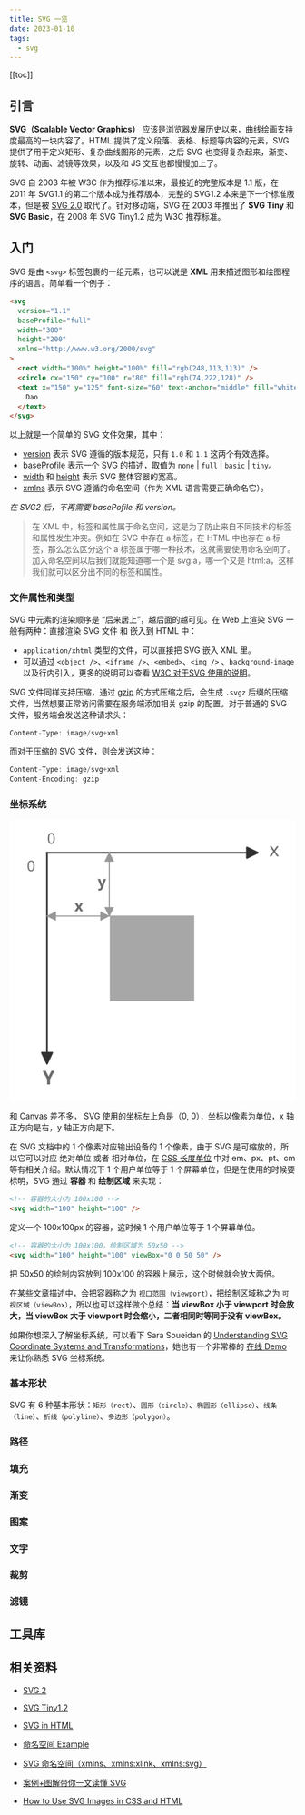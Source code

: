 ```yaml
---
title: SVG 一览
date: 2023-01-10
tags: 
  - svg
---
```

[[toc]]

## 引言

**SVG（Scalable Vector Graphics）** 应该是浏览器发展历史以来，曲线绘画支持度最高的一块内容了。HTML 提供了定义段落、表格、标题等内容的元素，SVG 提供了用于定义矩形、复杂曲线图形的元素，之后 SVG 也变得复杂起来，渐变、旋转、动画、滤镜等效果，以及和 JS 交互也都慢慢加上了。

SVG 自 2003 年被 W3C 作为推荐标准以来，最接近的完整版本是 1.1 版，在 2011 年 SVG1.1 的第二个版本成为推荐版本，完整的 SVG1.2 本来是下一个标准版本，但是被 [SVG 2.0](https://www.w3.org/TR/SVG2/Overview.html) 取代了。针对移动端，SVG 在 2003 年推出了 **SVG Tiny** 和 **SVG Basic**，在 2008 年 SVG Tiny1.2 成为 W3C 推荐标准。

## 入门
SVG 是由 `<svg>` 标签包裹的一组元素，也可以说是 **XML** 用来描述图形和绘图程序的语言。简单看一个例子：

<div text-center>
  <SVGDemo1 />
</div>


```html
<svg 
  version="1.1"
  baseProfile="full"
  width="300"
  height="200"
  xmlns="http://www.w3.org/2000/svg"
>
  <rect width="100%" height="100%" fill="rgb(248,113,113)" />
  <circle cx="150" cy="100" r="80" fill="rgb(74,222,128)" />
  <text x="150" y="125" font-size="60" text-anchor="middle" fill="white">
    Dao
  </text>
</svg>
```
以上就是一个简单的 SVG 文件效果，其中：
* [version](https://developer.mozilla.org/zh-CN/docs/Web/SVG/Attribute/version) 表示 SVG 遵循的版本规范，只有 `1.0` 和 `1.1` 这两个有效选择。
* [baseProfile](https://developer.mozilla.org/zh-CN/docs/Web/SVG/Attribute/baseProfile) 表示一个 SVG 的描述，取值为 `none` | `full` | `basic` | `tiny`。
* [width](https://developer.mozilla.org/zh-CN/docs/Web/SVG/Attribute/width) 和 [height](https://developer.mozilla.org/zh-CN/docs/Web/SVG/Attribute/height) 表示 SVG 整体容器的宽高。
* [xmlns](https://developer.mozilla.org/zh-CN/docs/Web/SVG/Namespaces_Crash_Course) 表示 SVG 遵循的命名空间（作为 XML 语言需要正确命名它）。

*在 SVG2 后，不再需要 basePofile 和 version。*

> 在 XML 中，标签和属性属于命名空间，这是为了防止来自不同技术的标签和属性发生冲突。例如在 SVG 中存在 a 标签，在 HTML 中也存在 a 标签，那么怎么区分这个 a 标签属于哪一种技术，这就需要使用命名空间了。 加入命名空间以后我们就能知道哪一个是 svg:a，哪一个又是 html:a，这样我们就可以区分出不同的标签和属性。

### 文件属性和类型
SVG 中元素的渲染顺序是 “后来居上”，越后面的越可见。在 Web 上渲染 SVG 一般有两种：直接渲染 SVG 文件 和 嵌入到 HTML 中：
* `application/xhtml` 类型的文件，可以直接把 SVG 嵌入 XML 里。
* 可以通过 `<object />`、`<iframe />`、`<embed>`、`<img />` 、`background-image` 以及行内引入，更多的说明可以查看 [W3C 对于SVG 使用的说明](https://www.w3.org/Graphics/SVG/IG/resources/svgprimer.html#SVG_in_HTML)。 

SVG 文件同样支持压缩，通过 [gzip](https://www.gzip.org/) 的方式压缩之后，会生成 `.svgz` 后缀的压缩文件，当然想要正常访问需要在服务端添加相关 gzip 的配置。对于普通的 SVG 文件，服务端会发送这种请求头：

```js
Content-Type: image/svg+xml
```

而对于压缩的 SVG 文件，则会发送这种：

```js
Content-Type: image/svg+xml
Content-Encoding: gzip
```

### 坐标系统

<img  src="../svgs/coordinate.svg"/>

和 [Canvas](https://developer.mozilla.org/zh-CN/docs/Web/API/Canvas_API) 差不多， SVG 使用的坐标左上角是（0, 0），坐标以像素为单位，x 轴正方向是右，y 轴正方向是下。

在 SVG 文档中的 1 个像素对应输出设备的 1 个像素，由于 SVG 是可缩放的，所以它可以对应 绝对单位 或者 相对单位，在 [CSS 长度单位](https://www.w3.org/Style/Examples/007/units.zh_CN.html) 中对 em、px、pt、cm 等有相关介绍。默认情况下 1 个用户单位等于 1 个屏幕单位，但是在使用的时候要标明，SVG 通过 **容器** 和 **绘制区域** 来实现：

```html
<!-- 容器的大小为 100x100 -->
<svg width="100" height="100" />
```
定义一个 100x100px 的容器，这时候 1 个用户单位等于 1 个屏幕单位。

```html
<!-- 容器的大小为 100x100，绘制区域为 50x50 -->
<svg width="100" height="100" viewBox="0 0 50 50" />
```
把 50x50 的绘制内容放到 100x100 的容器上展示，这个时候就会放大两倍。

在某些文章描述中，会把容器称之为 `视口范围（viewport）`，把绘制区域称之为 `可视区域（viewBox）`，所以也可以这样做个总结：**当 viewBox 小于 viewport 时会放大，当 viewBox 大于 viewport 时会缩小，二者相同时等同于没有 viewBox。**

如果你想深入了解坐标系统，可以看下 Sara Soueidan 的 [Understanding SVG Coordinate Systems and Transformations](https://www.sarasoueidan.com/blog/svg-coordinate-systems/)，她也有一个非常棒的 [在线 Demo](https://www.sarasoueidan.com/demos/interactive-svg-coordinate-system/index.html) 来让你熟悉 SVG 坐标系统。




### 基本形状
SVG 有 6 种基本形状：`矩形（rect）`、`圆形（circle）`、`椭圆形（ellipse）`、`线条（line）`、`折线（polyline）`、`多边形（polygon）`。


### 路径

### 填充

### 渐变

### 图案

### 文字

### 裁剪

### 滤镜

## 工具库

## 相关资料
* [SVG 2](https://www.w3.org/TR/SVG2/Overview.html)
* [SVG Tiny1.2](https://www.w3.org/TR/SVGTiny12/intro.html)
* [SVG in HTML](https://www.w3.org/Graphics/SVG/IG/resources/svgprimer.html#SVG_in_HTML)
* [命名空间 Example](https://developer.mozilla.org/en-US/docs/Web/SVG/Namespaces_Crash_Course/Example)
* [SVG 命名空间（xmlns、xmlns:xlink、xmlns:svg）](https://juejin.cn/post/7026187468323946527)
* [案例+图解带你一文读懂 SVG](https://juejin.cn/post/7124312346947764260)

* [How to Use SVG Images in CSS and HTML](https://www.freecodecamp.org/news/use-svg-images-in-css-html/)





<script setup>
  import SVGDemo1 from '../code/svg/demo1.vue'
</script>